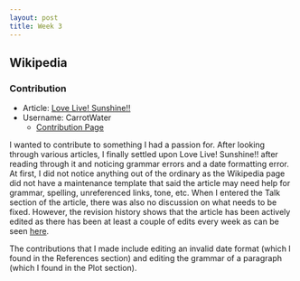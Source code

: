 ```yaml
--- 
layout: post
title: Week 3
---
```


## Wikipedia

### Contribution
* Article: [Love Live! Sunshine!!](https://en.wikipedia.org/wiki/Love_Live!_Sunshine!!)
* Username: CarrotWater
  * [Contribution Page](https://en.wikipedia.org/wiki/Special:Contributions/CarrotWater)

I wanted to contribute to something I had a passion for. After looking through various articles, I finally settled upon Love Live! Sunshine!! after reading through it and noticing grammar errors and a date formatting error. At first, I did not notice anything out of the ordinary as the Wikipedia page did not have a maintenance template that said the article may need help for grammar, spelling, unreferenced links, tone, etc. When I entered the Talk section of the article, there was also no discussion on what needs to be fixed. However, the revision history shows that the article has been actively edited as there has been at least a couple of edits every week as can be seen [here](https://en.wikipedia.org/w/index.php?title=Love_Live!_Sunshine!!&action=history).  

The contributions that I made include editing an invalid date format (which I found in the References section) and editing the grammar of a paragraph (which I found in the Plot section). 
